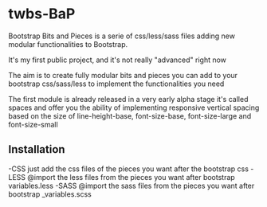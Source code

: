 # twbs-BaP

Bootstrap Bits and Pieces is a serie of css/less/sass files adding new modular functionalities to Bootstrap.

It's my first public project, and it's not really "advanced" right now

The aim is to create fully modular bits and pieces you can add to your bootstrap css/sass/less to implement the functionalities you need

The first module is already released in a very early alpha stage it's called spaces and offer you the ability of implementing responsive vertical spacing based on the size of line-height-base, font-size-base, font-size-large and font-size-small

## Installation
  -CSS
    just add the css files of the pieces you want after the bootstrap css
  -LESS
    @import the less files from the pieces you want after bootstrap variables.less
  -SASS
    @import the sass files from the pieces you want after bootstrap _variables.scss
